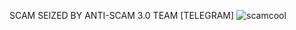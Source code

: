 SCAM SEIZED BY ANTI-SCAM 3.0 TEAM [TELEGRAM]
![scamcool](https://github.com/user-attachments/assets/31724c7d-1606-46f3-a0ca-1937a08dd50c)
